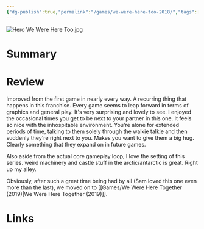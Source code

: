 ```yaml
---
{"dg-publish":true,"permalink":"/games/we-were-here-too-2018/","tags":["streamed","games"],"created":"2024-07-23","updated":"2024-08-14"}
---
```



![Hero We Were Here Too.jpg](/img/user/Attachments/Hero%20We%20Were%20Here%20Too.jpg)

# Summary

# Review

Improved from the first game in nearly every way. A recurring thing that happens in this franchise. Every game seems to leap forward in terms of graphics and general play. It's very surprising and lovely to see. I enjoyed the occasional times you get to be next to your partner in this one. It feels so nice with the inhospitable environment. You're alone for extended periods of time, talking to them solely through the walkie talkie and then suddenly they're right next to you. Makes you want to give them a big hug. Clearly something that they expand on in future games.

Also aside from the actual core gameplay loop, I love the setting of this series. weird machinery and castle stuff in the arctic/antarctic is great. Right up my alley.

Obviously, after such a great time being had by all (Sam loved this one even more than the last), we moved on to [[Games/We Were Here Together (2019)\|We Were Here Together (2019)]].

# Links
